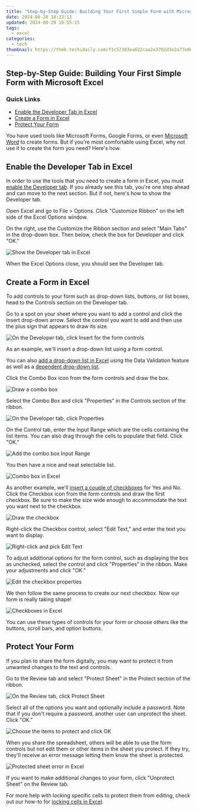 ```yaml
---
title: "Step-by-Step Guide: Building Your First Simple Form with Microsoft Excel"
date: 2024-08-28 18:23:13
updated: 2024-08-29 10:55:15
tags:
  - excel
categories:
  - tech
thumbnail: https://thmb.techidaily.com/f1c57303ea622caa2e3702d3e2a77e00493f995e737fa90087cc4940fcb0139c.jpg
---
```


## Step-by-Step Guide: Building Your First Simple Form with Microsoft Excel

### Quick Links

* [Enable the Developer Tab in Excel](https://extra-tips.techidaily.com/updated-a-professionals-secret-efficiently-incorporating-luts-into-premiere-pro/)
* [Create a Form in Excel](https://win11-tips.techidaily.com/methods-for-troubleshooting-failed-capture-on-win11/)
* [Protect Your Form](https://fox-links.techidaily.com/in-2024-stepwise-approach-to-exceptional-gopro-footage/)

 You have used tools like Microsoft Forms, Google Forms, or even [Microsoft Word](https://visual-screen-recording.techidaily.com/2024-approved-professional-screen-capture-tools-reviewed-bandicam-and-camtasia/) to create forms. But if you're most comfortable using Excel, why not use it to create the form you need? Here's how.

##  Enable the Developer Tab in Excel

 In order to use the tools that you need to create a form in Excel, you must [enable the Developer tab](https://snapchat-videos.techidaily.com/2024-approved-captivating-comic-relief-in-snapchat-graphics/). If you already see this tab, you're one step ahead and can move to the next section. But if not, here's how to show the Developer tab.

 Open Excel and go to File > Options. Click "Customize Ribbon" on the left side of the Excel Options window.

 On the right, use the Customize the Ribbon section and select "Main Tabs" in the drop-down box. Then below, check the box for Developer and click "OK."

![Show the Developer tab in Excel](https://static1.howtogeekimages.com/wordpress/wp-content/uploads/2021/08/ShowRibbonDeveloperTab-ExcelBasicForm.jpg) 

 When the Excel Options close, you should see the Developer tab.

##  Create a Form in Excel

 To add controls to your form such as drop-down lists, buttons, or list boxes, head to the Controls section on the Developer tab.

 Go to a spot on your sheet where you want to add a control and click the Insert drop-down arrow. Select the control you want to add and then use the plus sign that appears to draw its size.

![On the Developer tab, click Insert for the form controls](https://static1.howtogeekimages.com/wordpress/wp-content/uploads/2021/08/DeveloperInsertFormControls-ExcelBasicForm.jpg) 

 As an example, we'll insert a drop-down list using a form control.

 You can also [add a drop-down list in Excel](https://hardware-updates.techidaily.com/download-and-install-the-newest-version-of-corsair-k55-drivers-today/) using the Data Validation feature as well as a [dependent drop-down list](https://change-location.techidaily.com/in-2024-11-best-location-changers-for-vivo-y100-drfone-by-drfone-virtual-android/).

 Click the Combo Box icon from the form controls and draw the box.

![Draw a combo box](https://static1.howtogeekimages.com/wordpress/wp-content/uploads/2021/08/DrawComboBox-ExcelBasicForm.jpg) 

 Select the Combo Box and click "Properties" in the Controls section of the ribbon.

![On the Developer tab, click Properties](https://static1.howtogeekimages.com/wordpress/wp-content/uploads/2021/08/FormControlProperties-ExcelBasicForm.jpg) 

 On the Control tab, enter the Input Range which are the cells containing the list items. You can also drag through the cells to populate that field. Click "OK."

![Add the combo box Input Range](https://static1.howtogeekimages.com/wordpress/wp-content/uploads/2021/08/ComboBoxInputRange-ExcelBasicForm.jpg) 

 You then have a nice and neat selectable list.

![Combo box in Excel](https://static1.howtogeekimages.com/wordpress/wp-content/uploads/2021/08/UseComboBox-ExcelBasicForm.jpg) 

 As another example, we'll [insert a couple of checkboxes](https://android-location-track.techidaily.com/3-solutions-to-find-your-poco-f5-5g-current-location-of-a-mobile-number-drfone-by-drfone-virtual-android/) for Yes and No. Click the Checkbox icon from the form controls and draw the first checkbox. Be sure to make the size wide enough to accommodate the text you want next to the checkbox.

![Draw the checkbox](https://static1.howtogeekimages.com/wordpress/wp-content/uploads/2021/08/DrawCheckbox-ExcelBasicForm.jpg) 

 Right-click the Checkbox control, select "Edit Text," and enter the text you want to display.

![Right-click and pick Edit Text](https://static1.howtogeekimages.com/wordpress/wp-content/uploads/2021/08/EditCheckboxText-ExcelBasicForm.jpg) 

 To adjust additional options for the form control, such as displaying the box as unchecked, select the control and click "Properties" in the ribbon. Make your adjustments and click "OK."

![Edit the checkbox properties](https://static1.howtogeekimages.com/wordpress/wp-content/uploads/2021/08/CheckboxProperties-ExcelBasicForm.jpg) 

 We then follow the same process to create our next checkbox. Now our form is really taking shape!

![Checkboxes in Excel](https://static1.howtogeekimages.com/wordpress/wp-content/uploads/2021/08/UseCheckboxes-ExcelBasicForm.jpg) 

 You can use these types of controls for your form or choose others like the buttons, scroll bars, and option buttons.

##  Protect Your Form

 If you plan to share the form digitally, you may want to protect it from unwanted changes to the text and controls.

 Go to the Review tab and select "Protect Sheet" in the Protect section of the ribbon.

![On the Review tab, click Protect Sheet](https://static1.howtogeekimages.com/wordpress/wp-content/uploads/2021/08/ReviewProtectSheet-ExcelBasicForm.jpg) 

 Select all of the options you want and optionally include a password. Note that if you don't require a password, another user can unprotect the sheet. Click "OK."

![Choose the items to protect and click OK](https://static1.howtogeekimages.com/wordpress/wp-content/uploads/2021/08/ProtectSheet-ExcelBasicForm.jpg) 

 When you share the spreadsheet, others will be able to use the form controls but not edit them or other items in the sheet you protect. If they try, they'll receive an error message letting them know the sheet is protected.

![Protected sheet error in Excel](https://static1.howtogeekimages.com/wordpress/wp-content/uploads/2021/08/ProtectedSheetError-ExcelBasicForm.jpg) 

 If you want to make additional changes to your form, click "Unprotect Sheet" on the Review tab.

 For more help with locking specific cells to protect them from editing, check out our how-to for [locking cells in Excel](https://video-screen-grab.techidaily.com/new-savor-playtime-the-essential-guide-to-high-quality-offline-ios-games-for-2024/).

<ins class="adsbygoogle"
     style="display:block"
     data-ad-format="autorelaxed"
     data-ad-client="ca-pub-7571918770474297"
     data-ad-slot="1223367746"></ins>



<ins class="adsbygoogle"
     style="display:block"
     data-ad-client="ca-pub-7571918770474297"
     data-ad-slot="8358498916"
     data-ad-format="auto"
     data-full-width-responsive="true"></ins>

